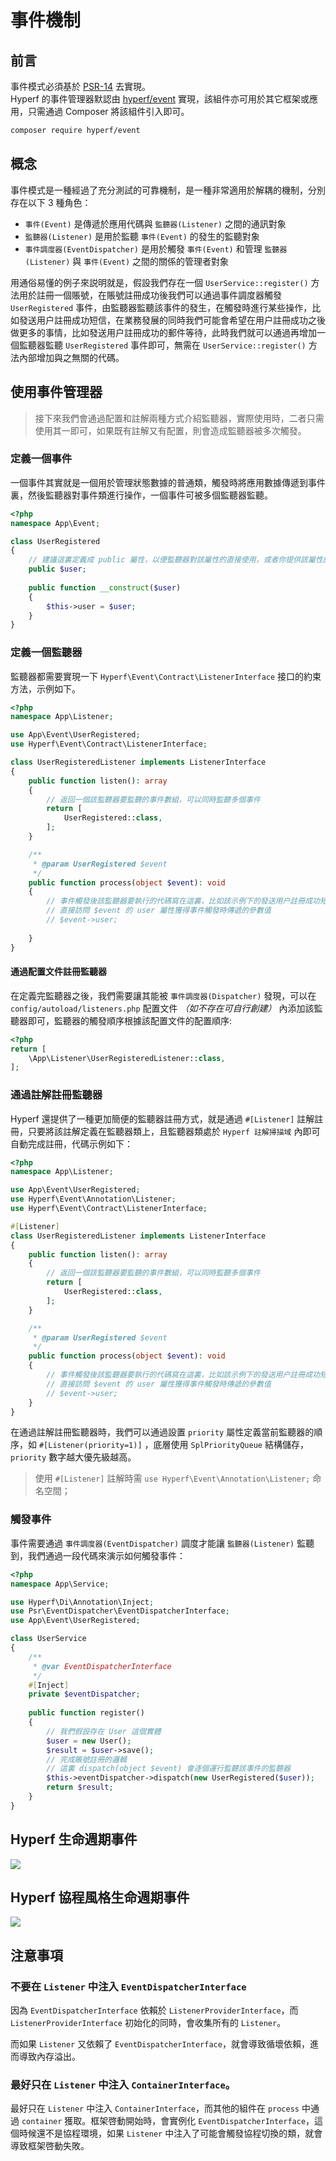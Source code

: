 # 事件機制

## 前言

事件模式必須基於 [PSR-14](https://github.com/php-fig/fig-standards/blob/master/accepted/PSR-14-event-dispatcher.md) 去實現。   
Hyperf 的事件管理器默認由 [hyperf/event](https://github.com/hyperf/event) 實現，該組件亦可用於其它框架或應用，只需通過 Composer 將該組件引入即可。

```bash
composer require hyperf/event
```

## 概念

事件模式是一種經過了充分測試的可靠機制，是一種非常適用於解耦的機制，分別存在以下 3 種角色：

- `事件(Event)` 是傳遞於應用代碼與 `監聽器(Listener)` 之間的通訊對象
- `監聽器(Listener)` 是用於監聽 `事件(Event)` 的發生的監聽對象
- `事件調度器(EventDispatcher)` 是用於觸發 `事件(Event)` 和管理 `監聽器(Listener)` 與 `事件(Event)` 之間的關係的管理者對象

用通俗易懂的例子來説明就是，假設我們存在一個 `UserService::register()` 方法用於註冊一個賬號，在賬號註冊成功後我們可以通過事件調度器觸發 `UserRegistered` 事件，由監聽器監聽該事件的發生，在觸發時進行某些操作，比如發送用户註冊成功短信，在業務發展的同時我們可能會希望在用户註冊成功之後做更多的事情，比如發送用户註冊成功的郵件等待，此時我們就可以通過再增加一個監聽器監聽 `UserRegistered` 事件即可，無需在 `UserService::register()` 方法內部增加與之無關的代碼。

## 使用事件管理器

> 接下來我們會通過配置和註解兩種方式介紹監聽器，實際使用時，二者只需使用其一即可，如果既有註解又有配置，則會造成監聽器被多次觸發。

### 定義一個事件

一個事件其實就是一個用於管理狀態數據的普通類，觸發時將應用數據傳遞到事件裏，然後監聽器對事件類進行操作，一個事件可被多個監聽器監聽。

```php
<?php
namespace App\Event;

class UserRegistered
{
    // 建議這裏定義成 public 屬性，以便監聽器對該屬性的直接使用，或者你提供該屬性的 Getter
    public $user;
    
    public function __construct($user)
    {
        $this->user = $user;    
    }
}
```

### 定義一個監聽器

監聽器都需要實現一下 `Hyperf\Event\Contract\ListenerInterface` 接口的約束方法，示例如下。

```php
<?php
namespace App\Listener;

use App\Event\UserRegistered;
use Hyperf\Event\Contract\ListenerInterface;

class UserRegisteredListener implements ListenerInterface
{
    public function listen(): array
    {
        // 返回一個該監聽器要監聽的事件數組，可以同時監聽多個事件
        return [
            UserRegistered::class,
        ];
    }

    /**
     * @param UserRegistered $event
     */
    public function process(object $event): void
    {
        // 事件觸發後該監聽器要執行的代碼寫在這裏，比如該示例下的發送用户註冊成功短信等
        // 直接訪問 $event 的 user 屬性獲得事件觸發時傳遞的參數值
        // $event->user;
        
    }
}
```

#### 通過配置文件註冊監聽器

在定義完監聽器之後，我們需要讓其能被 `事件調度器(Dispatcher)` 發現，可以在 `config/autoload/listeners.php` 配置文件 *（如不存在可自行創建）* 內添加該監聽器即可，監聽器的觸發順序根據該配置文件的配置順序:

```php
<?php
return [
    \App\Listener\UserRegisteredListener::class,
];
```

### 通過註解註冊監聽器

Hyperf 還提供了一種更加簡便的監聽器註冊方式，就是通過 `#[Listener]` 註解註冊，只要將該註解定義在監聽器類上，且監聽器類處於 `Hyperf 註解掃描域` 內即可自動完成註冊，代碼示例如下：

```php
<?php
namespace App\Listener;

use App\Event\UserRegistered;
use Hyperf\Event\Annotation\Listener;
use Hyperf\Event\Contract\ListenerInterface;

#[Listener]
class UserRegisteredListener implements ListenerInterface
{
    public function listen(): array
    {
        // 返回一個該監聽器要監聽的事件數組，可以同時監聽多個事件
        return [
            UserRegistered::class,
        ];
    }

    /**
     * @param UserRegistered $event
     */
    public function process(object $event): void
    {
        // 事件觸發後該監聽器要執行的代碼寫在這裏，比如該示例下的發送用户註冊成功短信等
        // 直接訪問 $event 的 user 屬性獲得事件觸發時傳遞的參數值
        // $event->user;
    }
}
```

在通過註解註冊監聽器時，我們可以通過設置 `priority` 屬性定義當前監聽器的順序，如 `#[Listener(priority=1)]` ，底層使用 `SplPriorityQueue` 結構儲存，`priority` 數字越大優先級越高。

> 使用 `#[Listener]` 註解時需 `use Hyperf\Event\Annotation\Listener;` 命名空間；  

### 觸發事件

事件需要通過 `事件調度器(EventDispatcher)` 調度才能讓 `監聽器(Listener)` 監聽到，我們通過一段代碼來演示如何觸發事件：

```php
<?php
namespace App\Service;

use Hyperf\Di\Annotation\Inject;
use Psr\EventDispatcher\EventDispatcherInterface;
use App\Event\UserRegistered; 

class UserService
{
    /**
     * @var EventDispatcherInterface
     */
    #[Inject]
    private $eventDispatcher;
    
    public function register()
    {
        // 我們假設存在 User 這個實體
        $user = new User();
        $result = $user->save();
        // 完成賬號註冊的邏輯
        // 這裏 dispatch(object $event) 會逐個運行監聽該事件的監聽器
        $this->eventDispatcher->dispatch(new UserRegistered($user));
        return $result;
    }
}
```

## Hyperf 生命週期事件

![](imgs/hyperf-events.svg)

## Hyperf 協程風格生命週期事件

![](https://raw.githubusercontent.com/hyperf/raw-storage/main/hyperf/svg/hyperf-coroutine-events.svg)

## 注意事項

### 不要在 `Listener` 中注入 `EventDispatcherInterface`

因為 `EventDispatcherInterface` 依賴於 `ListenerProviderInterface`，而 `ListenerProviderInterface` 初始化的同時，會收集所有的 `Listener`。

而如果 `Listener` 又依賴了 `EventDispatcherInterface`，就會導致循壞依賴，進而導致內存溢出。

### 最好只在 `Listener` 中注入 `ContainerInterface`。

最好只在 `Listener` 中注入 `ContainerInterface`，而其他的組件在 `process` 中通過 `container` 獲取。框架啓動開始時，會實例化 `EventDispatcherInterface`，這個時候還不是協程環境，如果 `Listener` 中注入了可能會觸發協程切換的類，就會導致框架啓動失敗。
